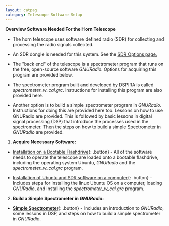 ```yaml
---
layout: catpag
category: Telescope Software Setup
---
```


**Overview Software Needed For the Horn Telescope** 

* The horn telescope uses software defined radio (SDR) for collecting and processing the radio signals collected.

* An SDR dongle is needed for this system. See the [SDR Options page.](https://wvurail.org//dspira-lessons/SDR)

* The "back end" of the telescope is a spectrometer program that runs on the free, open-source software *GNURadio*. Options for acquiring this program are provided below.

* The spectrometer program built and developed by DSPIRA is called *spectrometer_w_cal.grc*. Instructions for installing this program are also provided here. 

* Another option is to build a simple spectrometer program in *GNURadio*. Instructions for doing this are provided here too. Lessons on how to use GNURadio are provided. This is followed by basic lessons in digital signal processing (DSP) that introduce the processes used in the spectrometer. Then the steps on how to build a simple Spectrometer in *GNURadio* are provided.  


1. **Acquire Necessary Software:**

* [Installation on a Bootable Flashdrive](https://wvurail.org//dspira-lessons/Install_Ubuntu_spectrometer_onFlashdrive){: .button} - All of the software needs to operate the telescope are loaded onto a bootable flashdrive, including the operating system Ubuntu, *GNURadio* and the *spectrometer_w_cal.grc* program.

* [Installation of Ubuntu and SDR software on a computer](){: .button} - Includes steps for installing the linux Ubuntu OS on a computer, loading *GNURadio*, and installing the *spectrometer_w_cal.grc* program.  

2. **Build a Simple Spectrometer in *GNURadio*:**

* [**Simple Spectrometer**](https://wvurail.org//dspira-lessons/???){: .button} - Includes an introduction to *GNURadio*, some lessons in DSP, and steps on how to build a simple spectrometer in *GNURadio*.